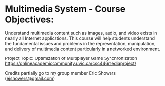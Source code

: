 # Multimedia System - Course Objectives:

Understand multimedia content such as images, audio, and video exists in nearly all Internet applications.
This course will help students understand the fundamental issues and problems in the representation, manipulation, and delivery of multimedia content particularly in a networked environment.

Project Topic: Optimization of Multiplayer Game Synchronization
https://onlineacademiccommunity.uvic.ca/csc446mediaproject/


Credits partially go to my group member Eric Showers (ejshowers@gmail.com)
